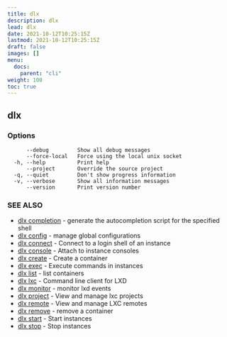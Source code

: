 ```yaml
---
title: dlx
description: dlx
lead: dlx
date: 2021-10-12T10:25:15Z
lastmod: 2021-10-12T10:25:15Z
draft: false
images: []
menu:
  docs:
    parent: "cli"
weight: 100
toc: true
---
```

## dlx



### Options

```
      --debug         Show all debug messages
      --force-local   Force using the local unix socket
  -h, --help          Print help
      --project       Override the source project
  -q, --quiet         Don't show progress information
  -v, --verbose       Show all information messages
      --version       Print version number
```

### SEE ALSO

* [dlx completion](/docs/cmd/dlx_completion)	 - generate the autocompletion script for the specified shell
* [dlx config](/docs/cmd/dlx_config)	 - manage global configurations
* [dlx connect](/docs/cmd/dlx_connect)	 - Connect to a login shell of an instance
* [dlx console](/docs/cmd/dlx_console)	 - Attach to instance consoles
* [dlx create](/docs/cmd/dlx_create)	 - Create a container
* [dlx exec](/docs/cmd/dlx_exec)	 - Execute commands in instances
* [dlx list](/docs/cmd/dlx_list)	 - list containers
* [dlx lxc](/docs/cmd/dlx_lxc)	 - Command line client for LXD
* [dlx monitor](/docs/cmd/dlx_monitor)	 - monitor lxd events
* [dlx project](/docs/cmd/dlx_project)	 - View and manage lxc projects
* [dlx remote](/docs/cmd/dlx_remote)	 - View and manage LXC remotes
* [dlx remove](/docs/cmd/dlx_remove)	 - remove a container
* [dlx start](/docs/cmd/dlx_start)	 - Start instances
* [dlx stop](/docs/cmd/dlx_stop)	 - Stop instances

